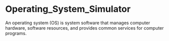 # Operating_System_Simulator
 An operating system (OS) is system software that manages computer hardware, software resources, and provides common services for computer programs.
